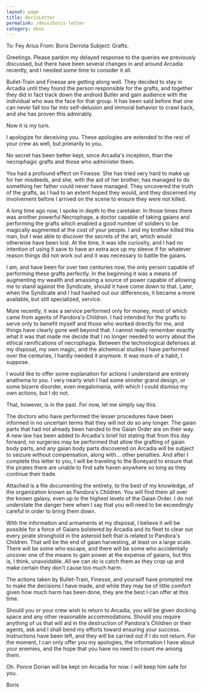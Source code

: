 ```yaml
---
layout: page
title: BorisLetter
permalink: /deus/boris-letter
category: deus
---
```

To:  Fey Arius
From:  Boris Derrota
Subject:  Grafts.

Greetings.  Please pardon my delayed response to the queries we previously discussed, but there have been several changes in and around Arcadia recently, and I needed some time to consider it all.

Bullet-Train and Finesse are getting along well.  They decided to stay in Arcadia until they found the person responsible for the grafts, and together they did in fact track down the android Butler and gain audience with the individual who was the face for that group.  It has been said before that one can never fall too far into self-delusion and immoral behavior to crawl back, and she has proven this admirably.

Now it is my turn.

I apologize for deceiving you.  These apologies are extended to the rest of your crew as well, but primarily to you.

No secret has been better kept, since Arcadia's inception, than the necrophagic grafts and those who administer them.

You had a profound effect on Finesse.  She has tried very hard to make up for her misdeeds, and she, with the aid of her brother, has managed to do something her father could never have managed.  They uncovered the truth of the grafts, as I had to an extent hoped they would, and they discerned my involvement before I arrived on the scene to ensure they were not killed. 

A long time ago now, I spoke in depth to the caretaker.  In those times there was another powerful Necrophage, a doctor capable of taking gaians and performing the grafts which enabled a good number of soldiers to be magically augmented at the cost of your people.  I and my brother killed this man, but I was able to discover the secrets of the art, which would otherwise have been lost.  At the time, it was idle curiosity, and I had no intention of using it save to have an extra ace up my sleeve if for whatever reason things did not work out and it was necessary to battle the gaians.

I am, and have been for over two centuries now, the only person capable of performing these grafts perfectly.  In the beginning it was a means of augmenting my wealth and amassing a source of power capable of allowing me to stand against the Syndicate, should it have come down to that.  Later, when the Syndicate and I had hashed out our differences, it became a more available, but still specialized, service.

More recently, it was a service performed only for money, most of which came from agents of Pandora's Children.  I had intended for the grafts to serve only to benefit myself and those who worked directly for me, and things have clearly gone well beyond that.  I cannot really remember exactly what it was that made me decide that I no longer needed to worry about the ethical ramifications of necrophagia.  Between the technological defenses at my disposal, my own magic, and the alchemical studies I have performed over the centuries, I hardly needed it anymore.  It was more of a habit, I suppose.

I would like to offer some explanation for actions I understand are entirely anathema to you.  I very nearly wish I had some sinister grand design, or some bizarre disorder, even megalomania, with which I could dismiss my own actions, but I do not.

That, however, is in the past.  For now, let me simply say this:

The doctors who have performed the lesser procedures have been informed in no uncertain terms that they will not do so any longer.  The gaian parts that had not already been handed to the Gaian Order are on their way.  A new law has been added to Arcadia's brief list stating that from this day forward, no surgeries may be performed that allow the grafting of gaian body parts, and any gaian body parts discovered on Arcadia will be subject to seizure without compensation, along with... other penalties.  And after I complete this letter to you, I will be traveling to the Boneyard to ensure that the pirates there are unable to find safe haven anywhere so long as they continue their trade.

Attached is a file documenting the entirety, to the best of my knowledge, of the organization known as Pandora's Children.  You will find them all over the known galaxy, even up to the highest levels of the Gaian Order.  I do not understate the danger here when I say that you will need to be exceedingly careful in order to bring them down.

With the information and armaments at my disposal, I believe it will be possible for a force of Gaians bolstered by Arcadia and its fleet to clear out every pirate stronghold in the asteroid belt that is related to Pandora's Children.  That will be the end of gaian harvesting, at least on a large scale.  There will be some who escape, and there will be some who accidentally uncover one of the means to gain power at the expense of gaians, but this is, I think, unavoidable.  All we can do is catch them as they crop up and make certain they don't cause too much harm.

The actions taken by Bullet-Train, Finesse, and yourself have prompted me to make the decisions I have made, and while they may be of little comfort given how much harm has been done, they are the best I can offer at this time.

Should you or your crew wish to return to Arcadia, you will be given docking space and any other reasonable accommodations.  Should you require anything of us that will aid in the destruction of Pandora's Children or their agents, ask and I shall bend my efforts toward ensuring your success.  Instructions have been left, and they will be carried out if I do not return.  For the moment, I can only offer you my apologies, the information I have about your enemies, and the hope that you have no need to count me among them.

Oh.  Ponce Dorian will be kept on Arcadia for now.  I will keep him safe for you.

Boris
